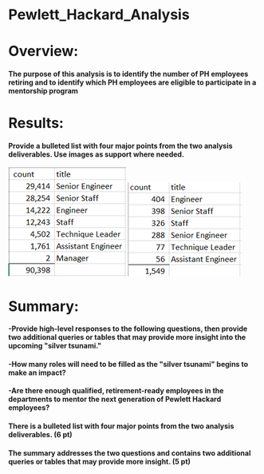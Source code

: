 # Pewlett_Hackard_Analysis

# Overview: 
#### The purpose of this analysis is to identify the number of PH employees retiring and to identify which PH employees are eligible to participate in a mentorship program
# Results: 
#### Provide a bulleted list with four major points from the two analysis deliverables. Use images as support where needed.
![Retiring_employees_count.PNG](Data/Retiring_employees_count.PNG)
![Mentorship_eligible_count.PNG](Data/Mentorship_eligible_count.PNG)
# Summary: 
#### -Provide high-level responses to the following questions, then provide two additional queries or tables that may provide more insight into the upcoming "silver tsunami."
#### -How many roles will need to be filled as the "silver tsunami" begins to make an impact?
#### -Are there enough qualified, retirement-ready employees in the departments to mentor the next generation of Pewlett Hackard employees?
#### There is a bulleted list with four major points from the two analysis deliverables. (6 pt)
#### The summary addresses the two questions and contains two additional queries or tables that may provide more insight. (5 pt)






